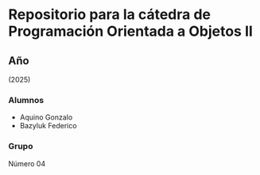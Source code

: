 # Repositorio para la cátedra de Programación Orientada a Objetos II

## Año

(2025)

### Alumnos

- Aquino Gonzalo
- Bazyluk Federico

### Grupo

Número 04
